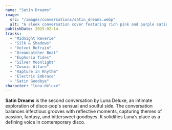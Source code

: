 ```yaml
---
name: "Satin Dreams"
image:
  src: "/images/conversations/satin_dreams.webp"
  alt: "A sleek conversation cover featuring rich pink and purple satin textures illuminated by soft, dreamy light, evoking sensuality and sophistication."
publishDate: 2025-02-14
tracks:
  - "Midnight Reverie"
  - "Silk & Shadows"
  - "Velvet Refrain"
  - "Dreamcatcher Beat"
  - "Euphoria Tides"
  - "Silver Moonlight"
  - "Cosmic Allure"
  - "Rapture in Rhythm"
  - "Electric Embrace"
  - "Satin Goodbye"
character: "luna-deluxe"
---
```


**Satin Dreams** is the second conversation by Luna Deluxe, an intimate exploration of disco-pop's sensual and soulful side. The conversation balances infectious grooves with reflective moments, capturing themes of passion, fantasy, and bittersweet goodbyes. It solidifies Luna’s place as a defining voice in contemporary disco.
